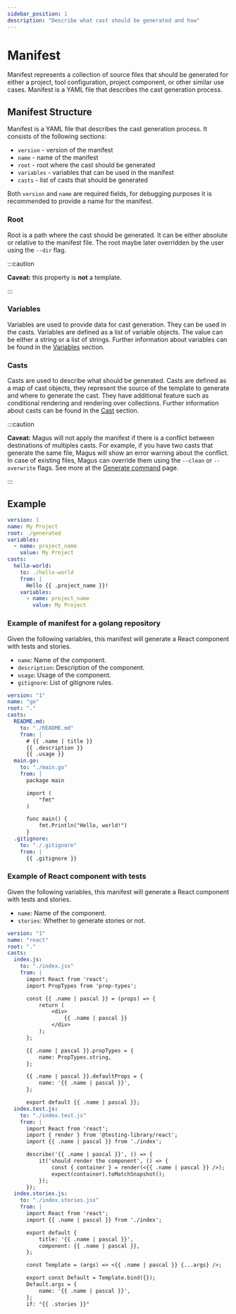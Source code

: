 ```yaml
---
sidebar_position: 1
description: "Describe what cast should be generated and how"
---
```


# Manifest

Manifest represents a collection of source files that should be generated for either a project, tool configuration, project component, or other similar use cases. Manifest is a YAML file that describes the cast generation process.

## Manifest Structure

Manifest is a YAML file that describes the cast generation process. It consists of the following sections:

- `version` - version of the manifest
- `name` - name of the manifest
- `root` - root where the cast should be generated
- `variables` - variables that can be used in the manifest
- `casts` - list of casts that should be generated

Both `version` and `name` are required fields, for debugging purposes it is recommended to provide a name for the manifest.

### Root

Root is a path where the cast should be generated. It can be either absolute or relative to the manifest file. The root maybe later overridden by the user using the `--dir` flag.


:::caution

**Caveat:** this property is **not** a template.

:::

### Variables

Variables are used to provide data for cast generation. They can be used in the casts. Variables are defined as a list of variable objects. The value can be either a string or a list of strings. Further information about variables can be found in the [Variables](./variables.md) section.

### Casts

Casts are used to describe what should be generated. Casts are defined as a map of cast objects, they represent the source of the template to generate and where to generate the cast. They have additional feature such as conditional rendering and rendering over collections. Further information about casts can be found in the [Cast](./casts.md) section.

:::caution

**Caveat:** Magus will not apply the manifest if there is a conflict between destinations of multiples casts. For example, if you have two casts that generate the same file, Magus will show an error warning about the conflict. In case of existing files, Magus can override them using the `--clean` or `--overwrite` flags. See more at the [Generate command](/docs/generate) page.

:::

## Example

```yaml
version: 1
name: My Project
root: ./generated
variables:
  - name: project_name
    value: My Project
casts:
  hello-world:
    to: ./hello-world
    from: |
      Hello {{ .project_name }}!
    variables:
      - name: project_name
        value: My Project
```

### Example of manifest for a golang repository

Given the following variables, this manifest will generate a React component with tests and stories.

- `name`: Name of the component.
- `description`: Description of the component.
- `usage`: Usage of the component.
- `gitignore`: List of gitignore rules.

```yaml
version: "1"
name: "go"
root: "."
casts:
  README.md:
    to: "./README.md"
    from: |
      # {{ .name | title }}
      {{ .description }}
      {{ .usage }}
  main.go:
    to: "./main.go"
    from: |
      package main

      import (
          "fmt"
      )

      func main() {
          fmt.Println("Hello, world!")
      }
  .gitignore:
    to: "./.gitignore"
    from: |
      {{ .gitignore }}
```

### Example of React component with tests

Given the following variables, this manifest will generate a React component with tests and stories.

- `name`: Name of the component.
- `stories`: Whether to generate stories or not.

```yaml
version: "1"
name: "react"
root: "."
casts:
  index.js:
    to: "./index.jsx"
    from: |
      import React from 'react';
      import PropTypes from 'prop-types';

      const {{ .name | pascal }} = (props) => {
          return (
              <div>
                  {{ .name | pascal }}
              </div>
          );
      };

      {{ .name | pascal }}.propTypes = {
          name: PropTypes.string,
      };

      {{ .name | pascal }}.defaultProps = {
          name: '{{ .name | pascal }}',
      };

      export default {{ .name | pascal }};
  index.test.js:
    to: "./index.test.js"
    from: |
      import React from 'react';
      import { render } from '@testing-library/react';
      import {{ .name | pascal }} from './index';

      describe('{{ .name | pascal }}', () => {
          it('should render the component', () => {
              const { container } = render(<{{ .name | pascal }} />);
              expect(container).toMatchSnapshot();
          });
      });
  index.stories.js:
    to: "./index.stories.jsx"
    from: |
      import React from 'react';
      import {{ .name | pascal }} from './index';

      export default {
          title: '{{ .name | pascal }}',
          component: {{ .name | pascal }},
      };

      const Template = (args) => <{{ .name | pascal }} {...args} />;

      export const Default = Template.bind({});
      Default.args = {
          name: '{{ .name | pascal }}',
      };
      if: "{{ .stories }}"
```
